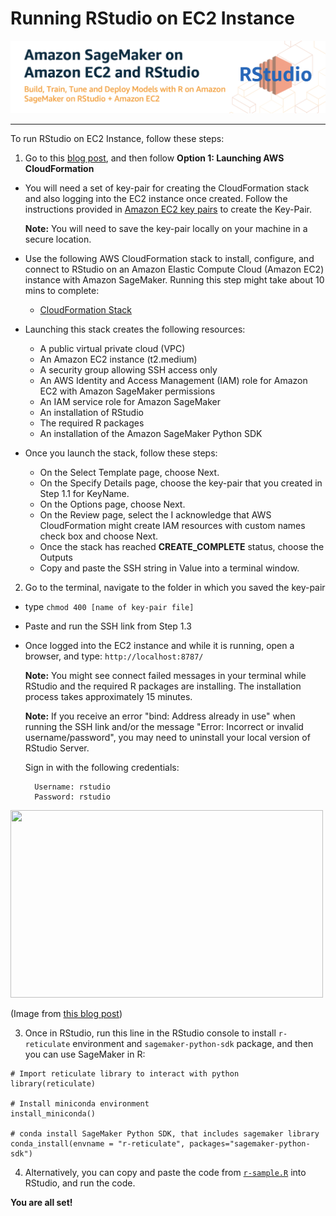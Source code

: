 # Running RStudio on EC2 Instance

<p align="center">
<img src="../images/ec2-rstudio.png">
</p>


---

To run RStudio on EC2 Instance, follow these steps:

1) Go to this [blog post](https://aws.amazon.com/blogs/machine-learning/using-r-with-amazon-sagemaker/), and then follow **Option 1: Launching AWS CloudFormation**

- You will need a set of key-pair for creating the CloudFormation stack and also logging into the EC2 instance once created. Follow the instructions provided in [Amazon EC2 key pairs](https://docs.aws.amazon.com/AWSEC2/latest/UserGuide/ec2-key-pairs.html) to create the Key-Pair.

  **Note:** You will need to save the key-pair locally on your machine in a secure location.
 
- Use the following AWS CloudFormation stack to install, configure, and connect to RStudio on an Amazon Elastic Compute Cloud (Amazon EC2) instance with Amazon SageMaker. Running this step might take about 10 mins to complete:

  - [CloudFormation Stack](https://console.aws.amazon.com/cloudformation/home?region=us-west-2#/stacks/new?stackName=rstudio-sagemaker&templateURL=https://s3.amazonaws.com/aws-ml-blog/artifacts/build-sagemaker-models-with-r/rstudio_sagemaker.yaml)


- Launching this stack creates the following resources:

  - A public virtual private cloud (VPC)
  - An Amazon EC2 instance (t2.medium)
  - A security group allowing SSH access only
  - An AWS Identity and Access Management (IAM) role for Amazon EC2 with Amazon SageMaker permissions
  - An IAM service role for Amazon SageMaker
  - An installation of RStudio
  - The required R packages
  - An installation of the Amazon SageMaker Python SDK


- Once you launch the stack, follow these steps:

  - On the Select Template page, choose Next.
  - On the Specify Details page, choose the key-pair that you created in Step 1.1 for KeyName.
  - On the Options page, choose Next.
  - On the Review page, select the I acknowledge that AWS CloudFormation might create IAM resources with custom names check box and choose Next.
  - Once the stack has reached **CREATE_COMPLETE** status, choose the Outputs
  - Copy and paste the SSH string in Value into a terminal window.

2) Go to the terminal, navigate to the folder in which you saved the key-pair

- type `chmod 400 [name of key-pair file]`

- Paste and run the SSH link from Step 1.3

- Once logged into the EC2 instance and while it is running, open a browser, and type: `http://localhost:8787/`

  **Note:** You might see connect failed messages in your terminal while RStudio and the required R packages are installing. The installation process takes approximately 15 minutes.
  
   **Note:** If you receive an error  "bind: Address already in use" when running the SSH link and/or the message "Error: Incorrect or invalid username/password", you may need to uninstall your local version of RStudio Server.

  Sign in with the following credentials:

        Username: rstudio
        Password: rstudio

<img src="https://d2908q01vomqb2.cloudfront.net/f1f836cb4ea6efb2a0b1b99f41ad8b103eff4b59/2018/05/18/sagemaker-r-1.gif" width="500" height="300" />

(Image from [this blog post](https://aws.amazon.com/blogs/machine-learning/using-r-with-amazon-sagemaker/))

3) Once in RStudio, run this line in the RStudio console to install `r-reticulate` environment and `sagemaker-python-sdk` package, and then you can use SageMaker in R:

```
# Import reticulate library to interact with python
library(reticulate)

# Install miniconda environment
install_miniconda()

# conda install SageMaker Python SDK, that includes sagemaker library
conda_install(envname = "r-reticulate", packages="sagemaker-python-sdk")
```

4) Alternatively, you can copy and paste the code from [`r-sample.R`](https://github.com/nickminaie/AWS-SageMaker-R-Workshop/blob/master/RStudio-EC2/r_sample.R) into RStudio, and run the code.

**You are all set!**
